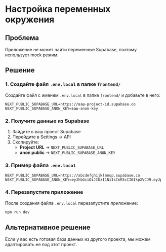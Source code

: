 # Настройка переменных окружения

## Проблема
Приложение не может найти переменные Supabase, поэтому использует mock режим.

## Решение

### 1. Создайте файл `.env.local` в папке `frontend/`

Создайте файл с именем `.env.local` в папке `frontend/` и добавьте в него:

```env
NEXT_PUBLIC_SUPABASE_URL=https://ваш-project-id.supabase.co
NEXT_PUBLIC_SUPABASE_ANON_KEY=ваш-anon-key
```

### 2. Получите данные из Supabase

1. Зайдите в ваш проект Supabase
2. Перейдите в Settings → API
3. Скопируйте:
   - **Project URL** → `NEXT_PUBLIC_SUPABASE_URL`
   - **anon public** → `NEXT_PUBLIC_SUPABASE_ANON_KEY`

### 3. Пример файла `.env.local`

```env
NEXT_PUBLIC_SUPABASE_URL=https://abcdefghijklmnop.supabase.co
NEXT_PUBLIC_SUPABASE_ANON_KEY=eyJhbGciOiJIUzI1NiIsInR5cCI6IkpXVCJ9.eyJpc3MiOiJzdXBhYmFzZSIsInJlZiI6ImFiY2RlZmdoaWprbG1ub3AiLCJyb2xlIjoiYW5vbiIsImlhdCI6MTY5ODc2ODAwMCwiZXhwIjoyMDE0MzQ0MDAwfQ.example
```

### 4. Перезапустите приложение

После создания файла `.env.local` перезапустите приложение:

```bash
npm run dev
```

## Альтернативное решение

Если у вас есть готовая база данных из другого проекта, мы можем адаптировать ее под этот проект.
